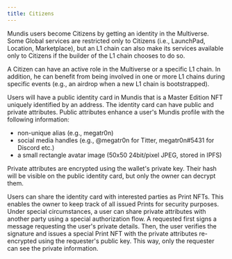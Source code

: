 ```yaml
---
title: Citizens
---
```


Mundis users become Citizens by getting an identity in the Multiverse. Some Global services are restricted only to Citizens (i.e., LaunchPad, Location, Marketplace), but an L1 chain can also make its services available only to Citizens if the builder of the L1 chain chooses to do so.

A Citizen can have an active role in the Multiverse or a specific L1 chain. In addition, he can benefit from being involved in one or more L1 chains during specific events (e.g., an airdrop when a new L1 chain is bootstrapped).

Users will have a public identity card in Mundis that is a Master Edition NFT uniquely identified by an address. The identity card can have public and private attributes. Public attributes enhance a user's Mundis profile with the following information:

* non-unique alias (e.g., megatr0n)
* social media handles (e.g., @megatr0n for Titter, megatr0n#5431 for Discord etc.)
* a small rectangle avatar image (50x50 24bit/pixel JPEG, stored in IPFS)

Private attributes are encrypted using the wallet's private key. Their hash will be visible on the public identity card, but only the owner can decrypt them. 

Users can share the identity card with interested parties as Print NFTs. This enables the owner to keep track of all issued Prints for security purposes. Under special circumstances, a user can share private attributes with another party using a special authorization flow. A requested first signs a message requesting the user's private details. Then, the user verifies the signature and issues a special Print NFT with the private attributes re-encrypted using the requester's public key. This way, only the requester can see the private information.

